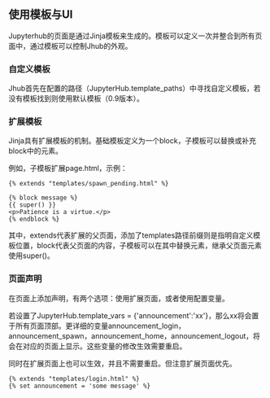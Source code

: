 ## 使用模板与UI

Jupyterhub的页面是通过Jinja模板来生成的。模板可以定义一次并整合到所有页面中，通过模板可以控制Jhub的外观。

### 自定义模板

Jhub首先在配置的路径（JupyterHub.template_paths）中寻找自定义模板，若没有模板找到则使用默认模板（0.9版本）。

### 扩展模板

Jinja具有扩展模板的机制。基础模板定义为一个block，子模板可以替换或补充block中的元素。

例如，子模板扩展page.html，示例：

	{% extends "templates/spawn_pending.html" %}
	
	{% block message %}
	{{ super() }}
	<p>Patience is a virtue.</p>
	{% endblock %}

其中，extends代表扩展的父页面，添加了templates路径前缀则是指明自定义模板位置，block代表父页面的内容，子模板可以在其中替换元素，继承父页面元素使用super()。

### 页面声明

在页面上添加声明，有两个选项：使用扩展页面，或者使用配置变量。

若设置了JupyterHub.template_vars = {'announcement':'xx'}，那么xx将会置于所有页面顶部。更详细的变量announcement_login，announcement_spawn，announcement_home，announcement_logout，将会在对应的页面上显示。这些变量的修改生效需要重启。

同时在扩展页面上也可以生效，并且不需要重启。但注意扩展页面优先。

	{% extends "templates/login.html" %}
	{% set announcement = 'some message' %}